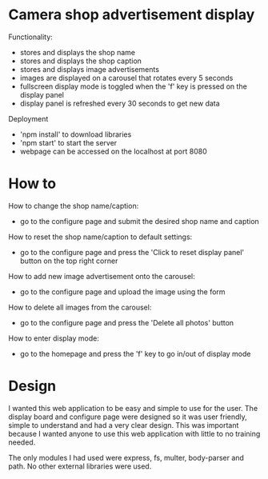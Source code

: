 Camera shop advertisement display
==========

Functionality:
* stores and displays the shop name
* stores and displays the shop caption
* stores and displays image advertisements
* images are displayed on a carousel that rotates every 5 seconds
* fullscreen display mode is toggled when the 'f' key is pressed on the display panel
* display panel is refreshed every 30 seconds to get new data

Deployment
* 'npm install' to download libraries
* 'npm start' to start the server
* webpage can be accessed on the localhost at port 8080

How to
==========

How to change the shop name/caption:
* go to the configure page and submit the desired shop name and caption

How to reset the shop name/caption to default settings:
* go to the configure page and press the 'Click to reset display panel' button on the top right corner

How to add new image advertisement onto the carousel:
* go to the configure page and upload the image using the form

How to delete all images from the carousel:
* go to the configure page and press the 'Delete all photos' button

How to enter display mode:
* go to the homepage and press the 'f' key to go in/out of display mode

Design
==========

I wanted this web application to be easy and simple to use for the user.
The display board and configure page were designed so it was user friendly, simple to
understand and had a very clear design. This was important because I wanted anyone to
use this web application with little to no training needed.

The only modules I had used were express, fs, multer, body-parser and path. No other
external libraries were used. 

